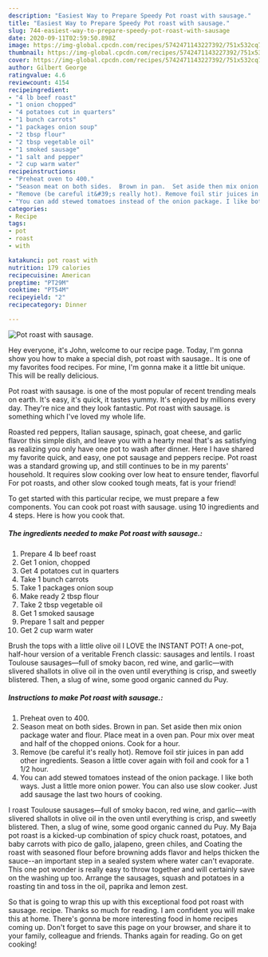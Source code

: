 ```yaml
---
description: "Easiest Way to Prepare Speedy Pot roast with sausage."
title: "Easiest Way to Prepare Speedy Pot roast with sausage."
slug: 744-easiest-way-to-prepare-speedy-pot-roast-with-sausage
date: 2020-09-11T02:59:50.898Z
image: https://img-global.cpcdn.com/recipes/5742471143227392/751x532cq70/pot-roast-with-sausage-recipe-main-photo.jpg
thumbnail: https://img-global.cpcdn.com/recipes/5742471143227392/751x532cq70/pot-roast-with-sausage-recipe-main-photo.jpg
cover: https://img-global.cpcdn.com/recipes/5742471143227392/751x532cq70/pot-roast-with-sausage-recipe-main-photo.jpg
author: Gilbert George
ratingvalue: 4.6
reviewcount: 4154
recipeingredient:
- "4 lb beef roast"
- "1 onion chopped"
- "4 potatoes cut in quarters"
- "1 bunch carrots"
- "1 packages onion soup"
- "2 tbsp flour"
- "2 tbsp vegetable oil"
- "1 smoked sausage"
- "1 salt and pepper"
- "2 cup warm water"
recipeinstructions:
- "Preheat oven to 400."
- "Season meat on both sides.  Brown in pan.  Set aside then mix onion package water and flour. Place meat in a oven pan. Pour mix over meat and half of the chopped onions.  Cook for a hour."
- "Remove (be careful it&#39;s really hot). Remove foil stir juices in pan add other ingredients. Season a little cover again with foil and cook for a 1 1/2 hour."
- "You can add stewed tomatoes instead of the onion package. I like both ways. Just a little more onion power. You can also use slow cooker.  Just add sausage the last two hours of cooking."
categories:
- Recipe
tags:
- pot
- roast
- with

katakunci: pot roast with 
nutrition: 179 calories
recipecuisine: American
preptime: "PT29M"
cooktime: "PT54M"
recipeyield: "2"
recipecategory: Dinner

---
```



![Pot roast with sausage.](https://img-global.cpcdn.com/recipes/5742471143227392/751x532cq70/pot-roast-with-sausage-recipe-main-photo.jpg)

Hey everyone, it's John, welcome to our recipe page. Today, I'm gonna show you how to make a special dish, pot roast with sausage.. It is one of my favorites food recipes. For mine, I'm gonna make it a little bit unique. This will be really delicious.

Pot roast with sausage. is one of the most popular of recent trending meals on earth. It's easy, it's quick, it tastes yummy. It's enjoyed by millions every day. They're nice and they look fantastic. Pot roast with sausage. is something which I've loved my whole life.

Roasted red peppers, Italian sausage, spinach, goat cheese, and garlic flavor this simple dish, and leave you with a hearty meal that&#39;s as satisfying as realizing you only have one pot to wash after dinner. Here I have shared my favorite quick, and easy, one pot sausage and peppers recipe. Pot roast was a standard growing up, and still continues to be in my parents&#39; household. It requires slow cooking over low heat to ensure tender, flavorful For pot roasts, and other slow cooked tough meats, fat is your friend!


To get started with this particular recipe, we must prepare a few components. You can cook pot roast with sausage. using 10 ingredients and 4 steps. Here is how you cook that.

<!--inarticleads1-->

##### The ingredients needed to make Pot roast with sausage.:

1. Prepare 4 lb beef roast
1. Get 1 onion, chopped
1. Get 4 potatoes cut in quarters
1. Take 1 bunch carrots
1. Take 1 packages onion soup
1. Make ready 2 tbsp flour
1. Take 2 tbsp vegetable oil
1. Get 1 smoked sausage
1. Prepare 1 salt and pepper
1. Get 2 cup warm water


Brush the tops with a little olive oil I LOVE the INSTANT POT! A one-pot, half-hour version of a veritable French classic: sausages and lentils. I roast Toulouse sausages—full of smoky bacon, red wine, and garlic—with slivered shallots in olive oil in the oven until everything is crisp, and sweetly blistered. Then, a slug of wine, some good organic canned du Puy. 

<!--inarticleads2-->

##### Instructions to make Pot roast with sausage.:

1. Preheat oven to 400.
1. Season meat on both sides.  Brown in pan.  Set aside then mix onion package water and flour. Place meat in a oven pan. Pour mix over meat and half of the chopped onions.  Cook for a hour.
1. Remove (be careful it&#39;s really hot). Remove foil stir juices in pan add other ingredients. Season a little cover again with foil and cook for a 1 1/2 hour.
1. You can add stewed tomatoes instead of the onion package. I like both ways. Just a little more onion power. You can also use slow cooker.  Just add sausage the last two hours of cooking.


I roast Toulouse sausages—full of smoky bacon, red wine, and garlic—with slivered shallots in olive oil in the oven until everything is crisp, and sweetly blistered. Then, a slug of wine, some good organic canned du Puy. My Baja pot roast is a kicked-up combination of spicy chuck roast, potatoes, and baby carrots with pico de gallo, jalapeno, green chiles, and Coating the roast with seasoned flour before browning adds flavor and helps thicken the sauce--an important step in a sealed system where water can&#39;t evaporate. This one pot wonder is really easy to throw together and will certainly save on the washing up too. Arrange the sausages, squash and potatoes in a roasting tin and toss in the oil, paprika and lemon zest. 

So that is going to wrap this up with this exceptional food pot roast with sausage. recipe. Thanks so much for reading. I am confident you will make this at home. There's gonna be more interesting food in home recipes coming up. Don't forget to save this page on your browser, and share it to your family, colleague and friends. Thanks again for reading. Go on get cooking!

